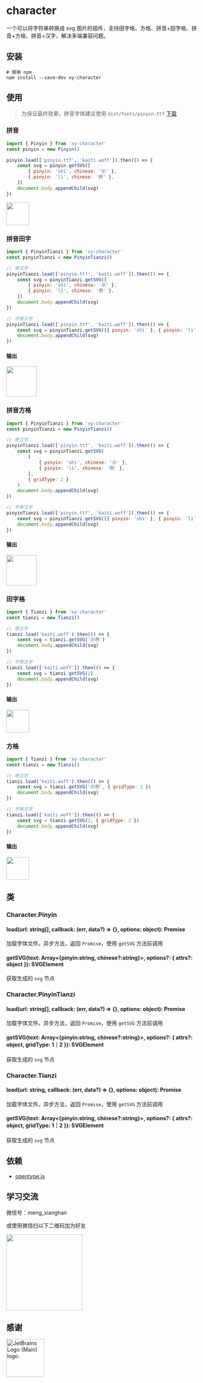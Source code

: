 # character

一个可以将字符串转换成 svg 图片的插件，支持田字格、方格、拼音+田字格、拼音+方格、拼音+汉字，解决多端兼容问题。

## 安装

```shell
# 使用 npm
npm install --save-dev xy-character
```

## 使用

> 为保证最终效果，拼音字体建议使用 `dist/fonts/pinyin.ttf` [下载](https://github.com/mengxianghan/xy-character/tree/master/dist/fonts)

### 拼音

```js
import { Pinyin } from 'xy-character'
const pinyin = new Pinyin()

pinyin.load(['pinyin.ttf', 'kaiti.woff']).then(() => {
    const svg = pinyin.getSVG([
        { pinyin: 'shì', chinese: '示' },
        { pinyin: 'lì', chinese: '例' },
    ])
    document.body.appendChild(svg)
})
```

<img src="http://cdn.xuanyunet.com/images/pinyin_text.png" height="60">

### 拼音田字

```js
import { PinyinTianzi } from 'xy-character'
const pinyinTianzi = new PinyinTianzi()

// 带汉字
pinyinTianzi.load(['pinyin.ttf', 'kaiti.woff']).then(() => {
    const svg = pinyinTianzi.getSVG([
        { pinyin: 'shì', chinese: '示' },
        { pinyin: 'lì', chinese: '例' },
    ])
    document.body.appendChild(svg)
})

// 不带汉字
pinyinTianzi.load(['pinyin.ttf', 'kaiti.woff']).then(() => {
    const svg = pinyinTianzi.getSVG([{ pinyin: 'shì' }, { pinyin: 'lì' }])
    document.body.appendChild(svg)
})
```

#### 输出

<img src="http://cdn.xuanyunet.com/images/pinyin_tianzi.png" height="80">

### 拼音方格

```js
import { PinyinTianzi } from 'xy-character'
const pinyinTianzi = new PinyinTianzi()

// 带汉字
pinyinTianzi.load(['pinyin.ttf', 'kaiti.woff']).then(() => {
    const svg = pinyinTianzi.getSVG(
        [
            { pinyin: 'shì', chinese: '示' },
            { pinyin: 'lì', chinese: '例' },
        ],
        { gridType: 2 }
    )
    document.body.appendChild(svg)
})

// 不带汉字
pinyinTianzi.load(['pinyin.ttf', 'kaiti.woff']).then(() => {
    const svg = pinyinTianzi.getSVG([{ pinyin: 'shì' }, { pinyin: 'lì' }], { gridType: 2 })
    document.body.appendChild(svg)
})
```

#### 输出

<img src="http://cdn.xuanyunet.com/images/pinyin_square.png" height="80">

### 田字格

```js
import { Tianzi } from 'xy-character'
const tianzi = new Tianzi()

// 带汉字
tianzi.load('kaiti.woff').then(() => {
    const svg = tianzi.getSVG('示例')
    document.body.appendChild(svg)
})

// 不带汉字
tianzi.load(['kaiti.woff']).then(() => {
    const svg = tianzi.getSVG(2)
    document.body.appendChild(svg)
})
```

#### 输出

<img src="http://cdn.xuanyunet.com/images/tianzi.png" height="60">

### 方格

```js
import { Tianzi } from 'xy-character'
const tianzi = new Tianzi()

// 带汉字
tianzi.load('kaiti.woff').then(() => {
    const svg = tianzi.getSVG('示例', { gridType: 2 })
    document.body.appendChild(svg)
})

// 不带汉字
tianzi.load(['kaiti.woff']).then(() => {
    const svg = tianzi.getSVG(2, { gridType: 2 })
    document.body.appendChild(svg)
})
```

#### 输出

<img src="http://cdn.xuanyunet.com/images/square.png" height="60">

## 类

### Character.Pinyin

#### load(url: string[], callback: (err, data?) => {}, options: object): Promise

加载字体文件。异步方法，返回 `Promise`，使用 `getSVG` 方法前调用

#### getSVG(text: Array<{pinyin:string, chinese?:string}>, options?: { attrs?: object }): SVGElement

获取生成的 `svg` 节点

### Character.PinyinTianzi

#### load(url: string[], callback: (err, data?) => {}, options: object): Promise

加载字体文件。异步方法，返回 `Promise`，使用 `getSVG` 方法前调用

#### getSVG(text: Array<{pinyin:string, chinese?:string}>, options?: { attrs?: object, gridType: 1｜2 }): SVGElement

获取生成的 `svg` 节点

### Character.Tianzi

#### load(url: string, callback: (err, data?) => {}, options: object): Promise

加载字体文件。异步方法，返回 `Promise`，使用 `getSVG` 方法前调用

#### getSVG(text: Array<{pinyin:string, chinese?:string}>, options?: { attrs?: object, gridType: 1｜2 }): SVGElement

获取生成的 `svg` 节点

## 依赖
- [opentype.js](https://github.com/opentypejs/opentype.js)

## 学习交流
微信号：meng_xianghan

或使用微信扫以下二维码加为好友

<img src="http://cdn.xuanyunet.com/images/wechat-qrcode.jpg" width="200" />

## 感谢

<img src="https://resources.jetbrains.com/storage/products/company/brand/logos/jb_beam.svg" alt="JetBrains Logo (Main) logo." height="100">
